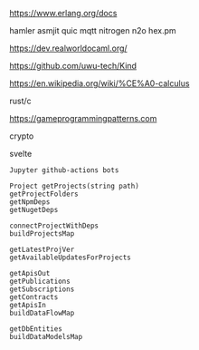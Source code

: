 

https://www.erlang.org/docs

hamler asmjit quic mqtt nitrogen n2o hex.pm

https://dev.realworldocaml.org/

https://github.com/uwu-tech/Kind

https://en.wikipedia.org/wiki/%CE%A0-calculus

rust/c

https://gameprogrammingpatterns.com

crypto

svelte

```
Jupyter github-actions bots

Project getProjects(string path)
getProjectFolders
getNpmDeps
getNugetDeps

connectProjectWithDeps
buildProjectsMap

getLatestProjVer
getAvailableUpdatesForProjects

getApisOut
getPublications
getSubscriptions
getContracts
getApisIn
buildDataFlowMap

getDbEntities
buildDataModelsMap
```
